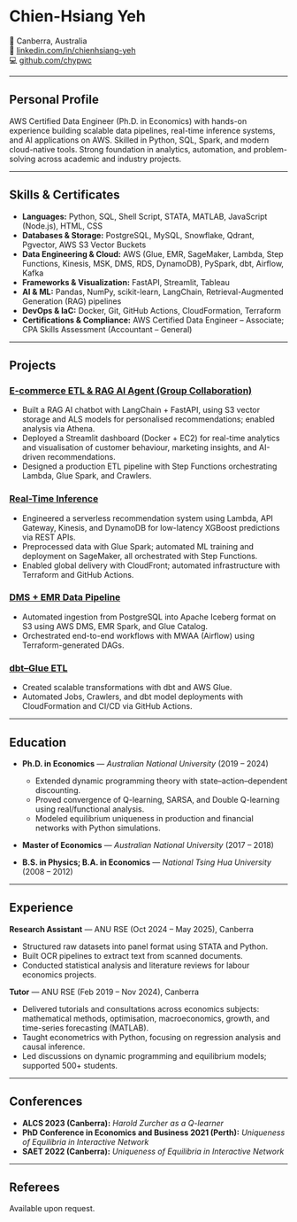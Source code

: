 # Chien-Hsiang Yeh

📍 Canberra, Australia  
🔗 [linkedin.com/in/chienhsiang-yeh](https://linkedin.com/in/chienhsiang-yeh)  
💻 [github.com/chypwc](https://github.com/chypwc)

---

## Personal Profile

AWS Certified Data Engineer (Ph.D. in Economics) with hands-on experience building scalable data pipelines, real-time inference systems, and AI applications on AWS. Skilled in Python, SQL, Spark, and modern cloud-native tools. Strong foundation in analytics, automation, and problem-solving across academic and industry projects.

---

## Skills & Certificates

- **Languages:** Python, SQL, Shell Script, STATA, MATLAB, JavaScript (Node.js), HTML, CSS
- **Databases & Storage:** PostgreSQL, MySQL, Snowflake, Qdrant, Pgvector, AWS S3 Vector Buckets
- **Data Engineering & Cloud:** AWS (Glue, EMR, SageMaker, Lambda, Step Functions, Kinesis, MSK, DMS, RDS, DynamoDB), PySpark, dbt, Airflow, Kafka
- **Frameworks & Visualization:** FastAPI, Streamlit, Tableau
- **AI & ML:** Pandas, NumPy, scikit-learn, LangChain, Retrieval-Augmented Generation (RAG) pipelines
- **DevOps & IaC:** Docker, Git, GitHub Actions, CloudFormation, Terraform
- **Certifications & Compliance:** AWS Certified Data Engineer – Associate; CPA Skills Assessment (Accountant – General)

---

## Projects

### [E-commerce ETL & RAG AI Agent (Group Collaboration)](https://github.com/InsightFlow8/insightflow)

- Built a RAG AI chatbot with LangChain + FastAPI, using S3 vector storage and ALS models for personalised recommendations; enabled analysis via Athena.
- Deployed a Streamlit dashboard (Docker + EC2) for real-time analytics and visualisation of customer behaviour, marketing insights, and AI-driven recommendations.
- Designed a production ETL pipeline with Step Functions orchestrating Lambda, Glue Spark, and Crawlers.

### [Real-Time Inference](https://github.com/chypwc/kinesis-webui)

- Engineered a serverless recommendation system using Lambda, API Gateway, Kinesis, and DynamoDB for low-latency XGBoost predictions via REST APIs.
- Preprocessed data with Glue Spark; automated ML training and deployment on SageMaker, all orchestrated with Step Functions.
- Enabled global delivery with CloudFront; automated infrastructure with Terraform and GitHub Actions.

### [DMS + EMR Data Pipeline](https://github.com/chypwc/aws-dms-emr-terraform)

- Automated ingestion from PostgreSQL into Apache Iceberg format on S3 using AWS DMS, EMR Spark, and Glue Catalog.
- Orchestrated end-to-end workflows with MWAA (Airflow) using Terraform-generated DAGs.

### [dbt–Glue ETL](https://github.com/chypwc/aws-resources-exercises)

- Created scalable transformations with dbt and AWS Glue.
- Automated Jobs, Crawlers, and dbt model deployments with CloudFormation and CI/CD via GitHub Actions.

---

## Education

- **Ph.D. in Economics** — _Australian National University_ (2019 – 2024)

  - Extended dynamic programming theory with state–action–dependent discounting.
  - Proved convergence of Q-learning, SARSA, and Double Q-learning using real/functional analysis.
  - Modeled equilibrium uniqueness in production and financial networks with Python simulations.

- **Master of Economics** — _Australian National University_ (2017 – 2018)

- **B.S. in Physics; B.A. in Economics** — _National Tsing Hua University_ (2008 – 2012)

---

## Experience

**Research Assistant** — ANU RSE (Oct 2024 – May 2025), Canberra

- Structured raw datasets into panel format using STATA and Python.
- Built OCR pipelines to extract text from scanned documents.
- Conducted statistical analysis and literature reviews for labour economics projects.

**Tutor** — ANU RSE (Feb 2019 – Nov 2024), Canberra

- Delivered tutorials and consultations across economics subjects: mathematical methods, optimisation, macroeconomics, growth, and time-series forecasting (MATLAB).
- Taught econometrics with Python, focusing on regression analysis and causal inference.
- Led discussions on dynamic programming and equilibrium models; supported 500+ students.

---

## Conferences

- **ALCS 2023 (Canberra):** _Harold Zurcher as a Q-learner_
- **PhD Conference in Economics and Business 2021 (Perth):** _Uniqueness of Equilibria in Interactive Network_
- **SAET 2022 (Canberra):** _Uniqueness of Equilibria in Interactive Network_

---

## Referees

Available upon request.
